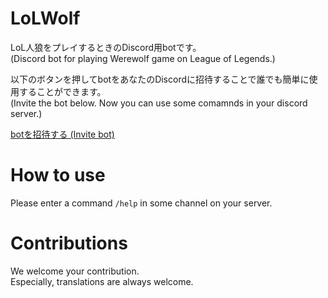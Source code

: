 # LoLWolf
LoL人狼をプレイするときのDiscord用botです。  
(Discord bot for playing Werewolf game on League of Legends.)

以下のボタンを押してbotをあなたのDiscordに招待することで誰でも簡単に使用することができます。   
(Invite the bot below. Now you can use some comamnds in your discord server.)

[botを招待する (Invite bot)](https://discord.com/api/oauth2/authorize?client_id=892164572604162079&permissions=0&scope=bot)


# How to use
Please enter a command `/help` in some channel on your server.

# Contributions
We welcome your contribution.  
Especially, translations are always welcome.

